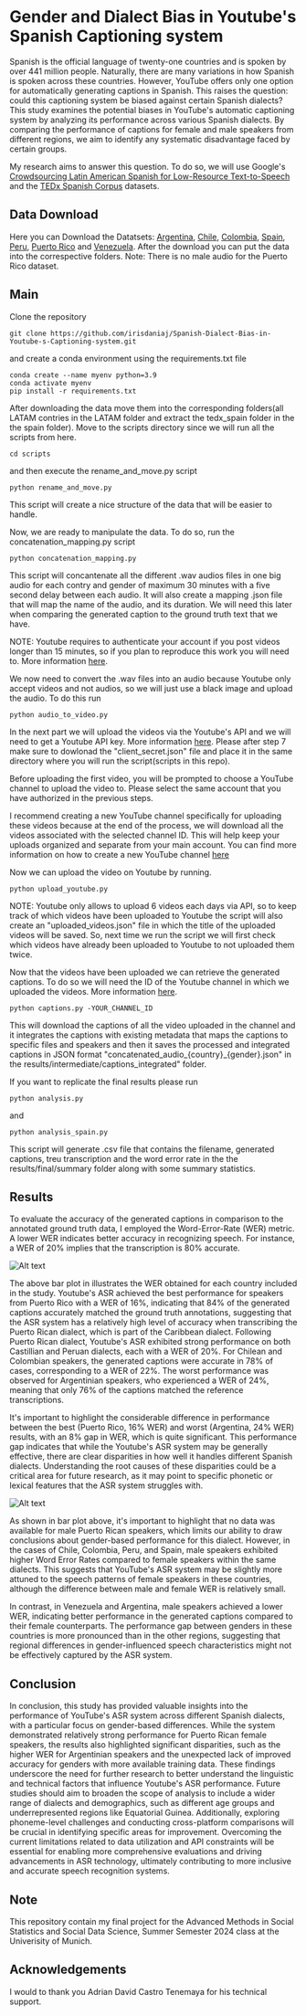 # Gender and Dialect Bias in Youtube's Spanish Captioning system

Spanish is the official language of twenty-one countries and is spoken by over 441 million people. Naturally, there are many variations in how Spanish is spoken across these countries. However, YouTube offers only one option for automatically generating captions in Spanish. This raises the question: could this captioning system be biased against certain Spanish dialects? This study examines the potential biases in YouTube's automatic captioning system by analyzing its performance across various Spanish dialects. By comparing the performance of captions for female and male speakers from different regions, we aim to identify any systematic disadvantage faced by certain groups.

My research aims to answer this question. To do so, we will use Google's [Crowdsourcing Latin American Spanish for Low-Resource Text-to-Speech](https://aclanthology.org/2020.lrec-1.801.pdf) and the [TEDx Spanish Corpus](https://www.openslr.org/67/) datasets.




## Data Download

Here you can Download the Datatsets:
[Argentina](https://www.openslr.org/61/), [Chile](https://www.openslr.org/71/), [Colombia](https://www.openslr.org/72/), [Spain](https://www.openslr.org/67/), [Peru](https://www.openslr.org/73/), [Puerto Rico](https://www.openslr.org/74/) and [Venezuela](https://www.openslr.org/75/). 
After the download you can put the data into the correspective folders. Note: There is no male audio for the Puerto Rico dataset. 

## Main 

Clone the repository 

```
git clone https://github.com/irisdaniaj/Spanish-Dialect-Bias-in-Youtube-s-Captioning-system.git
```
and create a conda environment using the requirements.txt file 

```
conda create --name myenv python=3.9
conda activate myenv
pip install -r requirements.txt
```
After downloading the data move them into the corresponding folders(all LATAM contries in the LATAM folder and extract the tedx_spain folder in the the spain folder). 
Move to the scripts directory since we will run all the scripts from here. 
```
cd scripts
```
and then execute the rename_and_move.py script
```
python rename_and_move.py
```

This script will create a nice structure of the data that will be easier to handle. 

Now, we are ready to manipulate the data. To do so, run the  concatenation_mapping.py script

```
python concatenation_mapping.py 
```
This script will concantenate all the different .wav audios files in one big audio for each contry and gender of maximum 30 minutes with a five second delay between each audio. It will also create a mapping .json file that will map the name of the audio, and its duration. We will need this later when comparing the generated caption to the ground truth text that we have. 

NOTE: Youtube requires to authenticate your account if you post videos longer than 15 minutes, so if you plan to reproduce this work you will need to. More information [here](https://support.google.com/youtube/answer/71673?hl=en&co=GENIE.Platform%3DDesktop&oco=0). 

We now need to convert the .wav files into an audio because Youtube only accept videos and not audios, so we will just use a black image and upload the audio. To do this run 

```
python audio_to_video.py 
```

In the next part we will upload the videos via the Youtube's API and we will need to get a Youtube API key. More information [here](https://blog.hubspot.com/website/how-to-get-youtube-api-key). Please after step 7 make sure to dowlonad the "client_secret.json" file and place it in the same directory where you will run the script(scripts in this repo). 

Before uploading the first video, you will be prompted to choose a YouTube channel to upload the video to. Please select the same account that you have authorized in the previous steps.

I recommend creating a new YouTube channel specifically for uploading these videos because at the end of the process, we will download all the videos associated with the selected channel ID. This will help keep your uploads organized and separate from your main account. You can find more information on how to create a new YouTube channel [here](https://support.google.com/youtube/answer/1646861?hl=en)

Now we can upload the video on Youtube by running. 

```
python upload_youtube.py
```


NOTE: Youtube only allows to upload 6 videos each days via API, so to keep track of which videos have been uploaded to Youtube the script will also create an "uploaded_videos.json" file in which the title of the uploaded videos will be saved. So, next time we run the script we will first check which videos have already been uploaded to Youtube to not uploaded them twice. 

Now that the videos have been uploaded we can retrieve the generated captions. To do so we will need the ID of the Youtube channel in which we uploaded the videos. More information [here](https://support.google.com/youtube/answer/3250431?hl=en). 

```
python captions.py -YOUR_CHANNEL_ID
```
This will download the captions of all the video uploaded in the channel and it integrates the captions with existing metadata that maps the captions to specific files and speakers and then it saves the processed and integrated captions in JSON format "concatenated_audio_{country}_{gender}.json" in the results/intermediate/captions_integrated" folder. 

If you want to replicate the final results please run 

```
python analysis.py 
```

and

```
python analysis_spain.py 
```

This script will generate .csv file that contains the filename, generated captions, treu transcription and the word error rate in the the results/final/summary folder along with some summary statistics. 

## Results 


To evaluate the accuracy of the generated captions in comparison to the annotated ground truth data, I employed the Word-Error-Rate (WER) metric. A lower WER indicates better accuracy in recognizing speech. For instance, a WER of 20\% implies that the transcription is 80\% accurate.

![Alt text](results/final/plots/wer_by_country.png)

The above bar plot in illustrates the WER obtained for each country included in the study. Youtube's ASR achieved the best performance for speakers from Puerto Rico with a WER of 16\%, indicating that 84\% of the generated captions accurately matched the ground truth annotations, suggesting that the ASR system has a relatively high level of accuracy when transcribing the Puerto Rican dialect, which is part of the Caribbean dialect. Following Puerto Rican dialect, Youtube's ASR exhibited strong performance on both Castillian and Peruan dialects, each with a WER of 20\%. For Chilean and Colombian speakers, the generated captions were accurate in 78\% of cases, corresponding to a WER of 22\%. The worst performance was observed for Argentinian speakers, who experienced a WER of 24\%, meaning that only 76\% of the captions matched the reference transcriptions. 

It's important to highlight the considerable difference in performance between the best (Puerto Rico, 16\% WER) and worst (Argentina, 24\% WER) results, with an 8\% gap in WER, which is quite significant. This performance gap indicates that while the Youtube's ASR system may be generally effective, there are clear disparities in how well it handles different Spanish dialects. Understanding the root causes of these disparities could be a critical area for future research, as it may point to specific phonetic or lexical features that the ASR system struggles with.

![Alt text](results/final/plots/wer_by_country_and_gender.png)


As shown in bar plot above, it's important to highlight that no data was available for male Puerto Rican speakers, which limits our ability to draw conclusions about gender-based performance for this dialect. However, in the cases of Chile, Colombia, Peru, and Spain, male speakers exhibited higher Word Error Rates compared to female speakers within the same dialects. This suggests that YouTube's ASR system may be slightly more attuned to the speech patterns of female speakers in these countries, although the difference between male and female WER is relatively small. 

In contrast, in Venezuela and Argentina, male speakers achieved a lower WER, indicating better performance in the generated captions compared to their female counterparts. The performance gap between genders in these countries is more pronounced than in the other regions, suggesting that regional differences in gender-influenced speech characteristics might not be effectively captured by the ASR system.


## Conclusion 

In conclusion, this study has provided valuable insights into the performance of YouTube's ASR system across different Spanish dialects, with a particular focus on gender-based differences. While the system demonstrated relatively strong performance for Puerto Rican female speakers, the results also highlighted significant disparities, such as the higher WER for Argentinian speakers and the unexpected lack of improved accuracy for genders with more available training data. These findings underscore the need for further research to better understand the linguistic and technical factors that influence Youtube's ASR performance. Future studies should aim to broaden the scope of analysis to include a wider range of dialects and demographics, such as different age groups and underrepresented regions like Equatorial Guinea. Additionally, exploring phoneme-level challenges and conducting cross-platform comparisons will be crucial in identifying specific areas for improvement. Overcoming the current limitations related to data utilization and API constraints will be essential for enabling more comprehensive evaluations and driving advancements in ASR technology, ultimately contributing to more inclusive and accurate speech recognition systems.

## Note 

This repository contain my final project for the Advanced Methods in Social Statistics and Social Data Science, Summer Semester 2024 class at the Univerisity of Munich. 

## Acknowledgements 

I would to thank you Adrian David Castro Tenemaya for his technical support. 
